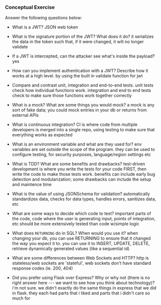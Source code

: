 ### Conceptual Exercise

Answer the following questions below:

- What is a JWT? JSON web token

- What is the signature portion of the JWT?  What does it do? it serializes the data in the token such that, if it were changed, it will no longer validate

- If a JWT is intercepted, can the attacker see what's inside the payload? yes

- How can you implement authentication with a JWT?  Describe how it works at a high level. by using the built in validate function for jwt

- Compare and contrast unit, integration and end-to-end tests. unit tests check how individual functions work. integration and end to end tests check to make sure those functions work together correctly

- What is a mock? What are some things you would mock? a mock is any sort of fake data; you could mock entries in your db or returns from external APIs

- What is continuous integration? CI is where code from multiple developers is merged into a single repo, using testing to make sure that everything works as expected

- What is an environment variable and what are they used for? env variables are set outside the scope of the program. they can be used to configure testing, for security purposes, language/region settings etc

- What is TDD? What are some benefits and drawbacks? test-driven development is where you write the tests for your code FIRST, then write the code to make those tests work. benefits can include early bug detection and modularization; some drawbacks can include the setup and maintence time

- What is the value of using JSONSchema for validation? automatically standardizes data, checks for data types, handles errors, sanitizes data, etc

- What are some ways to decide which code to test? important parts of the code, code where the user is generating input, points of integration, etc should be more extensively tested than code w/simple logic

- What does `RETURNING` do in SQL? When would you use it? when changing your db, you can use RETURNING to ensure that it changed the way you expect it to. you can use it to INSERT, UPDATE, DELETE, retrieve dynamically generated values (like a sequential id)

- What are some differences between Web Sockets and HTTP? http is stateless/web sockets are 'stateful', web sockets don't have standard response codes (ie. 200, 404)

- Did you prefer using Flask over Express? Why or why not (there is no right
  answer here --- we want to see how you think about technology)?  i'm not sure. we didn't exactly do the same things in express that we did in flask. they each had parts that i liked and parts that i didn't care so much for
